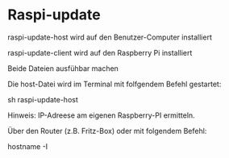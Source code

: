 # Raspi-update
raspi-update-host wird auf den Benutzer-Computer installiert

raspi-update-client wird auf den Raspberry Pi installiert

Beide Dateien ausfühbar machen

Die host-Datei wird im Terminal mit folfgendem Befehl gestartet:

sh raspi-update-host

Hinweis: IP-Adreese am eigenen Raspberry-PI ermitteln.

Über den Router (z.B. Fritz-Box) oder mit folgendem Befehl:

hostname -I
